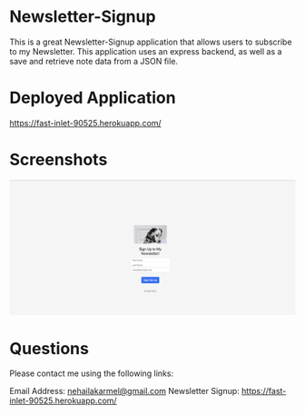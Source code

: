 # Newsletter-Signup


This is a great Newsletter-Signup application that allows users to subscribe to my Newsletter. This application uses an express backend, as well as a save and retrieve note data from a JSON file.


# Deployed Application

https://fast-inlet-90525.herokuapp.com/

# Screenshots

<img src="public/image/ScreenShot.jpg" alt="Mock-up of the project" />


# Questions
 
 Please contact me using the following links:

Email Address: nehailakarmel@gmail.com
Newsletter Signup: https://fast-inlet-90525.herokuapp.com/

